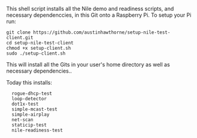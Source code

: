 This shell script installs all the Nile demo and readiness scripts, and necessary dependenccies, in this Git onto a Raspberry Pi.  To setup your Pi run:

```
git clone https://github.com/austinhawthorne/setup-nile-test-client.git 
cd setup-nile-test-client
chmod +x setup-client.sh
sudo ./setup-client.sh
```

This will install all the Gits in your user's home directory as well as necessary dependencies..

Today this installs:

```
  rogue-dhcp-test
  loop-detector
  dot1x-test
  simple-mcast-test
  simple-airplay
  net-scan
  staticip-test
  nile-readiness-test
```
